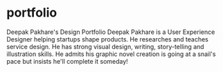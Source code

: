 # portfolio
Deepak Pakhare's Design Portfolio
Deepak Pakhare is a User Experience Designer helping startups shape products. He researches and teaches service design. He has strong visual design, writing, story-telling and illustration skills. He admits his graphic novel creation is going at a snail's pace but insists he'll complete it someday!
